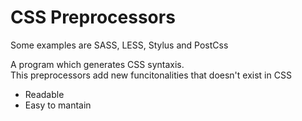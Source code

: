 # CSS Preprocessors

Some examples are SASS, LESS, Stylus and PostCss

A program which generates CSS syntaxis.
<br>
This preprocessors add new funcitonalities that doesn't exist in CSS

- Readable
- Easy to mantain
